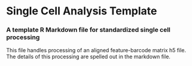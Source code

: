 # Single Cell Analysis Template
### A template R Markdown file for standardized single cell processing

This file handles processing of an aligned feature-barcode matrix h5 file. The details of this processing are spelled out in the markdown file.
